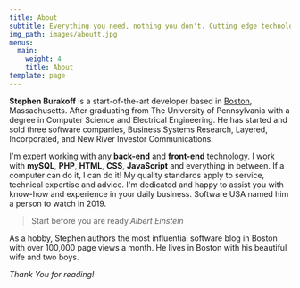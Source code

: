```yaml
---
title: About
subtitle: Everything you need, nothing you don't. Cutting edge technology used in the right dose. Linux, Apache, MySQL, PHP, Git,  - masters of that universe!
img_path: images/aboutt.jpg
menus:
  main:
    weight: 4
    title: About
template: page
---
```


**Stephen Burakoff** is a start-of-the-art developer based in [Boston](https://en.wikipedia.org/wiki/Boston), Massachusetts. After graduating from The University of Pennsylvania with a degree in Computer Science and Electrical Engineering. He has started and sold three software companies, Business Systems Research, Layered, Incorporated, and New River Investor Communications.

I'm expert working with any **back-end** and **front-end** technology. I work with **mySQL**, **PHP**, **HTML**, **CSS**, **JavaScript** and everything in between. If a computer can do it, I can do it! My quality standards apply to service, technical expertise and advice. I'm dedicated and happy to assist you with know-how and experience in your daily business. Software USA named him a person to watch in 2019.


>Start before you are ready.<cite>Albert Einstein</cite>

As a hobby, Stephen authors the most influential software blog in Boston with over 100,000 page views a month. He lives in Boston with his beautiful wife and two boys.

*Thank You for reading!*
